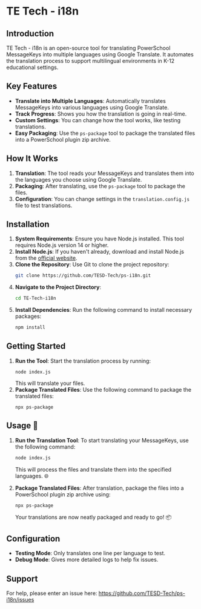 # TE Tech - i18n

## Introduction
TE Tech - i18n is an open-source tool for translating PowerSchool MessageKeys into multiple languages using Google Translate. It automates the translation process to support multilingual environments in K-12 educational settings.

## Key Features
- **Translate into Multiple Languages**: Automatically translates MessageKeys into various languages using Google Translate.
- **Track Progress**: Shows you how the translation is going in real-time.
- **Custom Settings**: You can change how the tool works, like testing translations.
- **Easy Packaging**: Use the `ps-package` tool to package the translated files into a PowerSchool plugin zip archive.

## How It Works
1. **Translation**: The tool reads your MessageKeys and translates them into the languages you choose using Google Translate.
2. **Packaging**: After translating, use the `ps-package` tool to package the files.
3. **Configuration**: You can change settings in the `translation.config.js` file to test translations.

## Installation
1. **System Requirements**: Ensure you have Node.js installed. This tool requires Node.js version 14 or higher.
2. **Install Node.js**: If you haven't already, download and install Node.js from the [official website](https://nodejs.org/).
3. **Clone the Repository**: Use Git to clone the project repository:
   ```bash
   git clone https://github.com/TESD-Tech/ps-i18n.git
   ```
4. **Navigate to the Project Directory**: 
   ```bash
   cd TE-Tech-i18n
   ```
5. **Install Dependencies**: Run the following command to install necessary packages:
   ```bash
   npm install
   ```

## Getting Started
1. **Run the Tool**: Start the translation process by running:
   ```
   node index.js
   ```
   This will translate your files.
2. **Package Translated Files**: Use the following command to package the translated files:
   ```
   npx ps-package
   ```

## Usage 🚀
1. **Run the Translation Tool**: To start translating your MessageKeys, use the following command:
   ```bash
   node index.js
   ```
   This will process the files and translate them into the specified languages. 🌐

2. **Package Translated Files**: After translation, package the files into a PowerSchool plugin zip archive using:
   ```bash
   npx ps-package
   ```
   Your translations are now neatly packaged and ready to go! 📦

## Configuration
- **Testing Mode**: Only translates one line per language to test.
- **Debug Mode**: Gives more detailed logs to help fix issues.

## Support
For help, please enter an issue here: https://github.com/TESD-Tech/ps-i18n/issues
